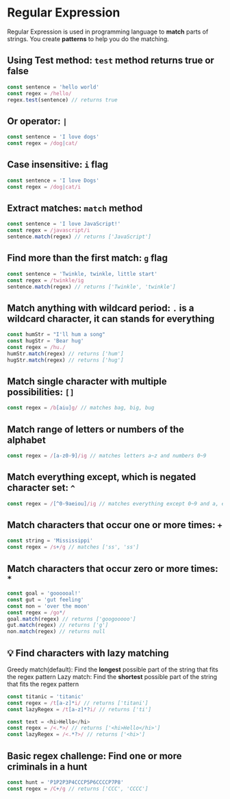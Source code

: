 # Regular Expression

Regular Expression is used in programming language to **match** parts of strings. You create **patterns** to help you do the matching.

## Using Test method: `test` method returns true or false

```js
const sentence = 'hello world'
const regex = /hello/
regex.test(sentence) // returns true
```

## Or operator: `|`

```js
const sentence = 'I love dogs'
const regex = /dog|cat/
```

## Case insensitive: `i` flag

```js
const sentence = 'I love Dogs'
const regex = /dog|cat/i
```

## Extract matches: `match` method

```js
const sentence = 'I love JavaScript!'
const regex = /javascript/i
sentence.match(regex) // returns ['JavaScript']
```

## Find more than the first match: `g` flag

```js
const sentence = 'Twinkle, twinkle, little start'
const regex = /twinkle/ig
sentence.match(regex) // returns ['Twinkle', 'twinkle']
```

## Match anything with wildcard period: `.` is a wildcard character, it can stands for everything

```js
const humStr = "I'll hum a song"
const hugStr = 'Bear hug'
const regex = /hu./
humStr.match(regex) // returns ['hum']
hugStr.match(regex) // returns ['hug']
```

## Match single character with multiple possibilities: `[]`

```js
const regex = /b[aiu]g/ // matches bag, big, bug
```

## Match range of letters or numbers of the alphabet

```js
const regex = /[a-z0-9]/ig // matches letters a~z and numbers 0~9
```

## Match everything except, which is negated character set: `^`

```js
const regex = /[^0-9aeiou]/ig // matches everything except 0~9 and a, e, i, o, u
```

## Match characters that occur one or more times: `+`

```js
const string = 'Mississippi'
const regex = /s+/g // matches ['ss', 'ss']
```

## Match characters that occur zero or more times: `*`

```js
const goal = 'goooooal!'
const gut = 'gut feeling'
const non = 'over the moon'
const regex = /go*/
goal.match(regex) // returns ['googooooo']
gut.match(regex) // returns ['g']
non.match(regex) // returns null
```

## :bulb: Find characters with lazy matching

Greedy match(default): Find the **longest** possible part of the string that fits the regex pattern
Lazy match: Find the **shortest** possible part of the string that fits the regex pattern

```js
const titanic = 'titanic'
const regex = /t[a-z]*i/ // returns ['titani']
const lazyRegex = /t[a-z]*?i/ // returns ['ti']

const text = <hi>Hello</hi>
const regex = /<.*>/ // returns ['<hi>Hello</hi>']
const lazyRegex = /<.*?>/ // returns ['<hi>']
```

## Basic regex challenge: Find one or more criminals in a hunt

```js
const hunt = 'P1P2P3P4CCCP5P6CCCCP7P8'
const regex = /C+/g // returns ['CCC', 'CCCC']
```

